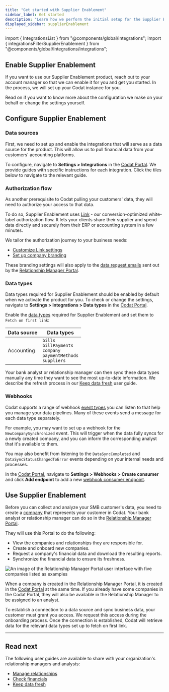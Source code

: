 ```yaml
---
title: "Get started with Supplier Enablement"
sidebar_label: Get started
description: "Learn how we perform the initial setup for the Supplier Enablement product"
displayed_sidebar: supplierEnablement
---
```


import { IntegrationsList } from "@components/global/Integrations";
import { integrationsFilterSupplierEnablement } from "@components/global/Integrations/integrations";

## Enable Supplier Enablement

If you want to use our Supplier Enablement product, reach out to your account manager so that we can enable it for you and get you started. In the process, we will set up your Codat instance for you. 

Read on if you want to know more about the configuration we make on your behalf or change the settings yourself. 

## Configure Supplier Enablement

### Data sources

First, we need to set up and enable the integrations that will serve as a data source for the product. This will allow us to pull financial data from your customers' accounting platforms. 

To configure, navigate to **Settings > Integrations** in the <a href="https://app.codat.io" target="_blank">Codat Portal</a>. We provide guides with specific instructions for each integration. Click the tiles below to navigate to the relevant guide. 

<IntegrationsList filter={integrationsFilterSupplierEnablement} />

### Authorization flow

As another prerequisite to Codat pulling your customers' data, they will need to authorize your access to that data. 

To do so, Supplier Enablement uses [Link](/auth-flow/overview) - our conversion-optimized white-label authorization flow. It lets your clients share their supplier and spend data directly and securely from their ERP or accounting system in a few minutes.

We tailor the authorization journey to your business needs:

* [Customize Link settings](/auth-flow/customize/customize-link)
* [Set up company branding](/auth-flow/customize/branding)

These branding settings will also apply to the [data request emails](/supplier-enablement/guides/manage-relationships) sent out by the [Relationship Manager Portal](https://banking-ui.codat.io/).

### Data types

Data types required for Supplier Enablement should be enabled by default when we activate the product for you. To check or change the settings, navigate to **Settings > Integrations > Data types** in the <a href="https://app.codat.io" target="_blank">Codat Portal</a>. 

Enable the [data types](/core-concepts/data-type-settings#override-the-default-sync-settings) required for Supplier Enablement and set them to `Fetch on first link`: 

| Data source | Data types                                                                                                                                                                     |
|-------------|--------------------------------------------------------------------------------------------------------------------------------------------------------------------------------|
| Accounting  | `bills`<br/> `billPayments`<br/> `company`<br/> `paymentMethods`<br/> `suppliers`|

Your bank analyst or relationship manager can then sync these data types manually any time they want to see the most up-to-date information. We describe the refresh process in our [Keep data fresh](/supplier-enablement/) user guide.

### Webhooks

Codat supports a range of webhook [event types](/using-the-api/webhooks/event-types) you can listen to that help you manage your data pipelines. Many of these events send a message for each data type separately.

For example, you may want to set up a webhook for the `NewCompanySynchronized` event. This will trigger when the data fully syncs for a newly created company, and you can inform the corresponding analyst that it's available to them. 

You may also benefit from listening to the `DataSyncCompleted` and `DataSyncStatusChangedToError` events depending on your internal needs and processes. 

In the <a href="https://app.codat.io" target="_blank">Codat Portal</a>, navigate to **Settings > Webhooks > Create consumer** and click **Add endpoint** to add a new [webhook consumer endpoint](/using-the-api/webhooks/overview). 

## Use Supplier Enablement

Before you can collect and analyze your SMB customer's data, you need to create a [company](../terms/company) that represents your customer in Codat. Your bank analyst or relationship manager can do so in the [Relationship Manager Portal](https://banking-ui.codat.io/).

They will use this Portal to do the following:

- View the companies and relationships they are responsible for.
- Create and onboard new companies.
- Request a company's financial data and download the resulting reports.
- Synchronize the financial data to ensure its freshness.

![An image of the Relationship Manager Portal user interface with five companies listed as examples](/img/supplier-enablement/0054-se-rm-portal.png)

When a company is created in the Relationship Manager Portal, it is created in the [Codat Portal](https://app.codat.io/) at the same time. If you already have some companies in the Codat Portal, they will also be available in the Relationship Manager to be assigned to an analyst.

To establish a connection to a data source and sync business data, your customer must grant you access. We request this access during the onboarding process. Once the connection is established, Codat will retrieve data for the relevant data types set up to fetch on first link.

--- 

## Read next

The following user guides are available to share with your organization's relationship managers and analysts:

- [Manage relationships](/supplier-enablement/guides/manage-relationships)
- [Check financials](/supplier-enablement/guides/analyze-financials)
- [Keep data fresh](/supplier-enablement/guides/refresh-data)
